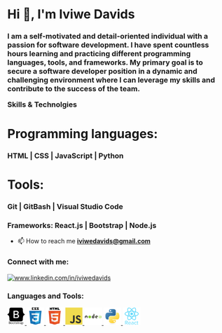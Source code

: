 <h1 align="left">Hi 👋, I'm Iviwe Davids</h1>
<h3 align="left">I am a self-motivated and detail-oriented individual with a passion for software development. I have spent countless hours learning and practicing different programming languages, tools, and frameworks. My primary goal is to secure a software developer position in a dynamic and challenging environment where I can leverage my skills and contribute to the success of the team. 
  
 Skills & Technolgies
 
  <h1>Programming languages: </h1> 
  <h3>HTML | CSS | JavaScript | Python </h3>
  <h1>Tools: </h1>
  <h3>Git | GitBash | Visual Studio Code</h3> 
  
  <h3>Frameworks: React.js | Bootstrap | Node.js </h3>
  
 </h3>

- 📫 How to reach me **iviwedavids@gmail.com**

<h3 align="left">Connect with me:</h3>
<p align="left">
<a href="https://linkedin.com/in/iviwedavids" target="blank"><img align="center" src="https://raw.githubusercontent.com/rahuldkjain/github-profile-readme-generator/master/src/images/icons/Social/linked-in-alt.svg" alt="www.linkedin.com/in/iviwedavids" height="30" width="40" /></a>
</p>

<h3 align="left">Languages and Tools:</h3>
<p align="left"> <a href="https://getbootstrap.com" target="_blank" rel="noreferrer"> <img src="https://raw.githubusercontent.com/devicons/devicon/master/icons/bootstrap/bootstrap-plain-wordmark.svg" alt="bootstrap" width="40" height="40"/> </a> <a href="https://www.w3schools.com/css/" target="_blank" rel="noreferrer"> <img src="https://raw.githubusercontent.com/devicons/devicon/master/icons/css3/css3-original-wordmark.svg" alt="css3" width="40" height="40"/> </a> <a href="https://www.w3.org/html/" target="_blank" rel="noreferrer"> <img src="https://raw.githubusercontent.com/devicons/devicon/master/icons/html5/html5-original-wordmark.svg" alt="html5" width="40" height="40"/> </a> <a href="https://developer.mozilla.org/en-US/docs/Web/JavaScript" target="_blank" rel="noreferrer"> <img src="https://raw.githubusercontent.com/devicons/devicon/master/icons/javascript/javascript-original.svg" alt="javascript" width="40" height="40"/> </a> <a href="https://nodejs.org" target="_blank" rel="noreferrer"> <img src="https://raw.githubusercontent.com/devicons/devicon/master/icons/nodejs/nodejs-original-wordmark.svg" alt="nodejs" width="40" height="40"/> </a> <a href="https://www.python.org" target="_blank" rel="noreferrer"> <img src="https://raw.githubusercontent.com/devicons/devicon/master/icons/python/python-original.svg" alt="python" width="40" height="40"/> </a> <a href="https://reactjs.org/" target="_blank" rel="noreferrer"> <img src="https://raw.githubusercontent.com/devicons/devicon/master/icons/react/react-original-wordmark.svg" alt="react" width="40" height="40"/> </a> </p>
